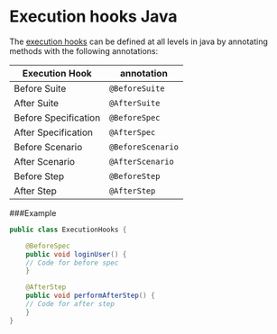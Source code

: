 # Execution hooks Java

The [execution hooks](../../execution/execution_hooks.md) can be defined at all levels in java by annotating methods with the following annotations:


| Execution Hook | annotation  |
|----------------| ------------|
| Before Suite   | `@BeforeSuite`|
| After Suite    | `@AfterSuite`|
| Before Specification   | `@BeforeSpec`|
| After Specification   | `@AfterSpec`|
| Before Scenario | `@BeforeScenario`|
| After Scenario   | `@AfterScenario`|
| Before Step | `@BeforeStep` |
|After Step| `@AfterStep`|

###Example
````java
public class ExecutionHooks {

    @BeforeSpec
    public void loginUser() {
    // Code for before spec
    }

    @AfterStep
    public void performAfterStep() {
    // Code for after step
    }
}

````



